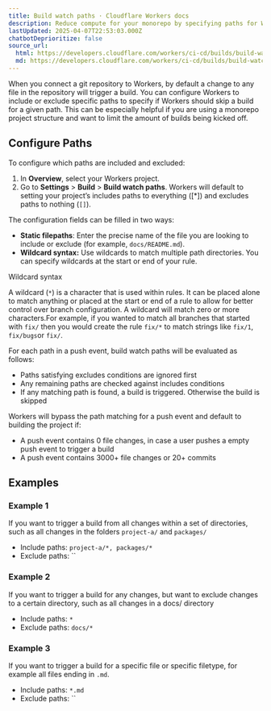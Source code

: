 ```yaml
---
title: Build watch paths · Cloudflare Workers docs
description: Reduce compute for your monorepo by specifying paths for Workers Builds to skip
lastUpdated: 2025-04-07T22:53:03.000Z
chatbotDeprioritize: false
source_url:
  html: https://developers.cloudflare.com/workers/ci-cd/builds/build-watch-paths/
  md: https://developers.cloudflare.com/workers/ci-cd/builds/build-watch-paths/index.md
---
```


When you connect a git repository to Workers, by default a change to any file in the repository will trigger a build. You can configure Workers to include or exclude specific paths to specify if Workers should skip a build for a given path. This can be especially helpful if you are using a monorepo project structure and want to limit the amount of builds being kicked off.

## Configure Paths

To configure which paths are included and excluded:

1. In **Overview**, select your Workers project.
2. Go to **Settings** > **Build** > **Build watch paths**. Workers will default to setting your project’s includes paths to everything (\[\*]) and excludes paths to nothing (`[]`).

The configuration fields can be filled in two ways:

* **Static filepaths**: Enter the precise name of the file you are looking to include or exclude (for example, `docs/README.md`).
* **Wildcard syntax:** Use wildcards to match multiple path directories. You can specify wildcards at the start or end of your rule.

Wildcard syntax

A wildcard (`*`) is a character that is used within rules. It can be placed alone to match anything or placed at the start or end of a rule to allow for better control over branch configuration. A wildcard will match zero or more characters.For example, if you wanted to match all branches that started with `fix/` then you would create the rule `fix/*` to match strings like `fix/1`, `fix/bugs`or `fix/`.

For each path in a push event, build watch paths will be evaluated as follows:

* Paths satisfying excludes conditions are ignored first
* Any remaining paths are checked against includes conditions
* If any matching path is found, a build is triggered. Otherwise the build is skipped

Workers will bypass the path matching for a push event and default to building the project if:

* A push event contains 0 file changes, in case a user pushes a empty push event to trigger a build
* A push event contains 3000+ file changes or 20+ commits

## Examples

### Example 1

If you want to trigger a build from all changes within a set of directories, such as all changes in the folders `project-a/` and `packages/`

* Include paths: `project-a/*, packages/*`
* Exclude paths: \`\`

### Example 2

If you want to trigger a build for any changes, but want to exclude changes to a certain directory, such as all changes in a docs/ directory

* Include paths: `*`
* Exclude paths: `docs/*`

### Example 3

If you want to trigger a build for a specific file or specific filetype, for example all files ending in `.md`.

* Include paths: `*.md`
* Exclude paths: \`\`
